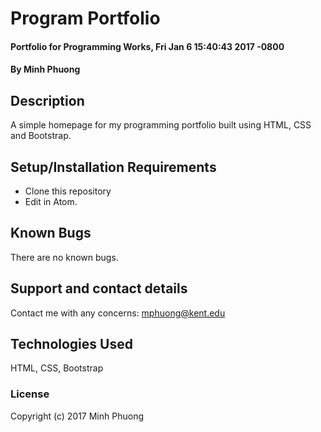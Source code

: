 # Program Portfolio

#### Portfolio for Programming Works, Fri Jan 6 15:40:43 2017 -0800

#### By Minh Phuong

## Description

A simple homepage for my programming portfolio built using HTML, CSS and Bootstrap.

## Setup/Installation Requirements

* Clone this repository
* Edit in Atom.


## Known Bugs

There are no known bugs.

## Support and contact details

Contact me with any concerns: mphuong@kent.edu

## Technologies Used

HTML, CSS, Bootstrap

### License


Copyright (c) 2017 Minh Phuong

